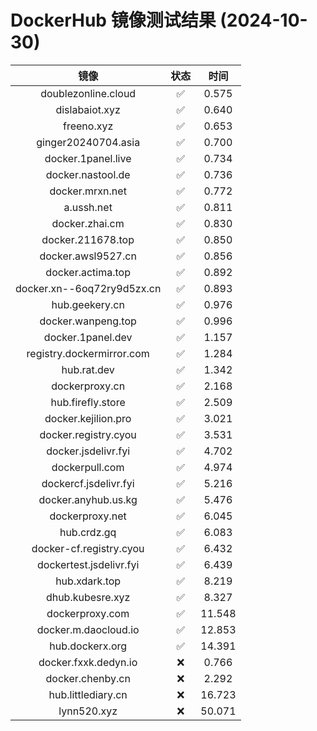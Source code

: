 # DockerHub 镜像测试结果 (2024-10-30)

|  镜像  |  状态  |  时间  |
| :----: | :----: | :----: |
| doublezonline.cloud | ✅ | 0.575 |
| dislabaiot.xyz | ✅ | 0.640 |
| freeno.xyz | ✅ | 0.653 |
| ginger20240704.asia | ✅ | 0.700 |
| docker.1panel.live | ✅ | 0.734 |
| docker.nastool.de | ✅ | 0.736 |
| docker.mrxn.net | ✅ | 0.772 |
| a.ussh.net | ✅ | 0.811 |
| docker.zhai.cm | ✅ | 0.830 |
| docker.211678.top | ✅ | 0.850 |
| docker.awsl9527.cn | ✅ | 0.856 |
| docker.actima.top | ✅ | 0.892 |
| docker.xn--6oq72ry9d5zx.cn | ✅ | 0.893 |
| hub.geekery.cn | ✅ | 0.976 |
| docker.wanpeng.top | ✅ | 0.996 |
| docker.1panel.dev | ✅ | 1.157 |
| registry.dockermirror.com | ✅ | 1.284 |
| hub.rat.dev | ✅ | 1.342 |
| dockerproxy.cn | ✅ | 2.168 |
| hub.firefly.store | ✅ | 2.509 |
| docker.kejilion.pro | ✅ | 3.021 |
| docker.registry.cyou | ✅ | 3.531 |
| docker.jsdelivr.fyi | ✅ | 4.702 |
| dockerpull.com | ✅ | 4.974 |
| dockercf.jsdelivr.fyi | ✅ | 5.216 |
| docker.anyhub.us.kg | ✅ | 5.476 |
| dockerproxy.net | ✅ | 6.045 |
| hub.crdz.gq | ✅ | 6.083 |
| docker-cf.registry.cyou | ✅ | 6.432 |
| dockertest.jsdelivr.fyi | ✅ | 6.439 |
| hub.xdark.top | ✅ | 8.219 |
| dhub.kubesre.xyz | ✅ | 8.327 |
| dockerproxy.com | ✅ | 11.548 |
| docker.m.daocloud.io | ✅ | 12.853 |
| hub.dockerx.org | ✅ | 14.391 |
| docker.fxxk.dedyn.io | ❌ | 0.766 |
| docker.chenby.cn | ❌ | 2.292 |
| hub.littlediary.cn | ❌ | 16.723 |
| lynn520.xyz | ❌ | 50.071 |
